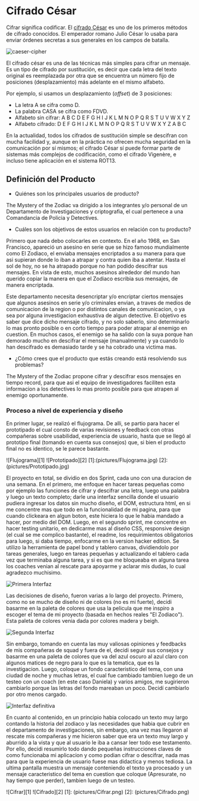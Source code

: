 # Cifrado César

Cifrar significa codificar. El [cifrado César](https://en.wikipedia.org/wiki/Caesar_cipher) es uno de los primeros métodos de cifrado conocidos. El emperador romano Julio César lo usaba para enviar órdenes secretas a sus generales en los campos de batalla.

![caeser-cipher](https://upload.wikimedia.org/wikipedia/commons/thumb/2/2b/Caesar3.svg/2000px-Caesar3.svg.png)

El cifrado césar es una de las técnicas más simples para cifrar un mensaje. Es un tipo de cifrado por sustitución, es decir que cada letra del texto original es reemplazada por otra que se encuentra un número fijo de posiciones (desplazamiento) más adelante en el mismo alfabeto.

Por ejemplo, si usamos un desplazamiento (_offset_) de 3 posiciones:

- La letra A se cifra como D.
- La palabra CASA se cifra como FDVD.
- Alfabeto sin cifrar: A B C D E F G H I J K L M N O P Q R S T U V W X Y Z
- Alfabeto cifrado: D E F G H I J K L M N O P Q R S T U V W X Y Z A B C

En la actualidad, todos los cifrados de sustitución simple se descifran con mucha facilidad y, aunque en la práctica no ofrecen mucha seguridad en la comunicación por sí mismos; el cifrado César sí puede formar parte de sistemas más complejos de codificación, como el cifrado Vigenère, e incluso tiene aplicación en el sistema ROT13.


## Definición del Producto

- Quiénes son los principales usuarios de producto?

The Mystery of the Zodiac va dirigido a los integrantes y/o personal de un Departamento de Investigaciones y criptografia, el cual pertenece a una Comandancia de Policia y Detectives.

- Cuáles son los objetivos de estos usuarios en relación con tu producto?

Primero que nada debo colocarles en contexto. En el año 1968, en San Francisco, apareció un asesino en serie que se hizo famoso mundialmente como El Zodiaco, el enviaba mensajes encriptados a su manera para que asi supieran donde lo iban a atrapar y contra quien iba a atentar. Hasta el sol de hoy, no se ha atrapado porque no han podido descifrar sus mensajes.
En vista de esto, muchos asesinos alrededor del mundo han querido copiar la manera en que el Zodiaco escribia sus mensajes, de manera encriptada.

Este departamento necesita desencriptar y/o encriptar ciertos mensajes que algunos asesinos en serie y/o criminales envian, a traves de medios de comunicacion de la region o por distintos canales de comunicacion, o ya sea por alguna investigacion exhaustiva de algun detective. El objetivo es saber que dice dicho mensaje cifrado, y no solo saberlo, sino determinarlo lo mas pronto posible o en corto tiempo para poder atrapar al enemigo en cuestion. En muchos casos, el enemigo se ha salido con la suya porque han demorado mucho en descifrar el mensaje (manualmente) y ya cuando lo han descifrado es demasiado tarde y se ha cobrado una victima mas.

- ¿Cómo crees que el producto que estás creando está resolviendo sus problemas?

 The Mystery of the Zodiac propone cifrar y descifrar esos mensajes en tiempo record, para que asi el equipo de investigadores faciliten esta informacion a los detectives lo mas pronto posible para que atrapen al enemigo oportunamente.

### Proceso a nivel de experiencia y diseño

En primer lugar, se realizó el flujograma. De alli, se partio para hacer el prototipado el cual consto de varias revisiones y feedback con otras compañeras sobre usabilidad, experiencia de usuario, hasta que se llegó al prototipo final (tomando en cuenta sus consejos) que, si bien el producto final no es identico, se le parece bastante.

![Flujograma][1] ![Prototipado][2]
[1]:(pictures/Flujograma.jpg)
[2]:(pictures/Prototipado.jpg)

El proyecto en total, se dividio en dos Sprint, cada uno con una duracion de una semana. En el primero, me enfoque en hacer tareas pequeñas como por ejemplo las funciones de cifrar y descifrar una letra, luego una palabra y luego un texto completo; darle una interfaz sencilla donde el usuario pudiera ingresar los datos sin mucho diseño, el DOM, estructura html, en si me concentre mas que todo en la funcionalidad de mi pagina, para que cuando clickeara en algun boton, este hiciera lo que le habia mandado a hacer, por medio del DOM. Luego, en el segundo sprint, me concentre en hacer testing unitario, en dedicarme mas al diseño CSS, responsive design (el cual se me complico bastante), el readme, los requirimientos obligatorios para luego, si daba tiempo, enfocarme en la version hacker edition. Se utilizo la herramienta de papel bond y tablero canvas, dividiendolo por tareas generales, luego en tareas pequeñas y actualizando el tablero cada vez que terminaba alguna tarea, y si es que me bloqueaba en alguna tarea los coaches venian al rescate para apoyarme y aclarar mis dudas, lo cual agradezco muchisimo.

![Primera Interfaz](pictures/Primera_vista.jpg)

Las decisiones de diseño, fueron varias a lo largo del proyecto. Primero, como no se mucho de diseño ni de colores (no es mi fuerte), decidi basarme en la paleta de colores que usa la pelicula que me inspiro a escoger el tema de mi proyecto (basada en hechos reales "El Zodiaco"). Esta paleta de colores venia dada por colores madera y beigh.

![Segunda Interfaz](pictures/Segunda_vista.png)

Sin embargo, tomando en cuenta las muy valiosas opiniones y feedbacks de mis compañeras de squad y fuera de el, decidi seguir sus consejos y basarme en una paleta de colores que va del azul oscuro al azul claro con algunos matices de negro para lo que es la tematica, que es la investigacion. Luego, coloque un fondo caracteristico del tema, con una ciudad de noche y muchas letras, el cual fue cambiado tambien luego de un testeo con un coach (en este caso Daniela) y varios amigos, me sugirieron cambiarlo porque las letras del fondo mareaban un poco. Decidí cambiarlo por otro menos cargado.

![Interfaz definitiva](pictures/Tercera_vista.png)

En cuanto al contenido, en un principio habia colocado un texto muy largo contando la historia del zodiaco y las necesidades que habia que cubrir en el departamento de investigaciones, sin embargo, una vez mas llegaron al rescate mis compañeras y me hicieron saber que era un texto muy largo y aburrido a la vista y que al usuario le iba a cansar leer todo ese testamento. Por ello, decidi resumirlo todo dando pequeñas instrucciones claves de como funcionaba mi aplicacion y como podian cifrar o descifrar, nada mas para que la experiencia de usuario fuese mas didactica y menos tediosa. La ultima pantalla muestra un mensaje conteniendo el texto ya procesado y un mensaje caracteristico del tema en cuestion que coloque (Apresurate, no hay tiempo que perder), tambien luego de un testeo.

![Cifrar][1] ![Cifrado][2]
[1]: (pictures/Cifrar.png)
[2]: (pictures/Cifrado.png)
